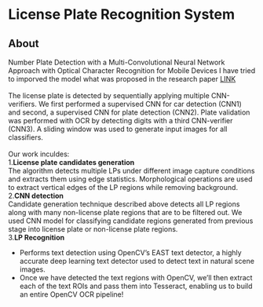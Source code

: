  # License Plate Recognition System

 ## About 

 Number Plate Detection with a Multi-Convolutional Neural Network Approach with Optical Character Recognition for Mobile Devices 
 I have tried to imporved the model what was proposed in the research paper [LINK](http://jips.jatsxml.org/Article/12/1/100)
<br>
<br>
 The license plate is detected by sequentially applying multiple CNN-verifiers. We first performed a supervised CNN for car detection (CNN1) and second, a supervised CNN for plate detection (CNN2). Plate validation was performed with OCR by detecting digits with a third CNN-verifier (CNN3). A sliding window was used to generate input images for all classifiers.
<br>
<br>
 Our work inculdes:<br>
 1.**License plate candidates generation**<br>
    The algorithm detects multiple LPs under different image capture conditions and extracts them using edge
    statistics. Morphological operations are used to extract vertical edges of the LP regions while removing background.<br>
 2.**CNN detection**<br>
    Candidate generation technique described above detects all LP regions along with many non-license plate regions that are to be filtered out.
    We used CNN model for classifying candidate regions generated from previous stage into license plate or non-license plate regions.<br>
 3.**LP Recognition**<br>
  * Performs text detection using OpenCV’s EAST text detector, a highly accurate deep learning text detector used to detect text in natural scene images.<br>
  * Once we have detected the text regions with OpenCV, we’ll then extract each of the text ROIs and pass them into Tesseract, enabling us to build an entire OpenCV        OCR pipeline!
    



 